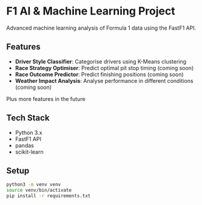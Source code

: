 # F1 AI & Machine Learning Project

Advanced machine learning analysis of Formula 1 data using the FastF1 API.

## Features
- **Driver Style Classifier**: Categorise drivers using K-Means clustering
- **Race Strategy Optimiser**: Predict optimal pit stop timing (coming soon)
- **Race Outcome Predictor**: Predict finishing positions (coming soon)
- **Weather Impact Analysis**: Analyse performance in different conditions (coming soon)

Plus more features in the future

## Tech Stack
- Python 3.x
- FastF1 API
- pandas
- scikit-learn

## Setup
```bash
python3 -m venv venv
source venv/bin/activate
pip install -r requirements.txt